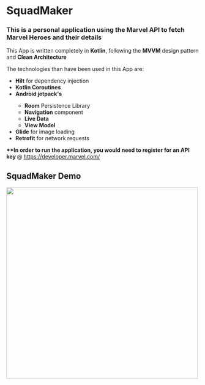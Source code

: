 # SquadMaker

<h3>This is a personal application using the Marvel API to fetch Marvel Heroes and their details</h3>

This App is written completely in <b>Kotlin</b>, following the <b>MVVM</b> design pattern and <b>Clean Architecture</b>

The technologies than have been used in this App are: 

<ul>
  <li><b>Hilt</b> for dependency injection</li>
  <li><b>Kotlin Coroutines</b></li>
  <li><b>Android jetpack's</b></li>
  <ul>
    <li><b>Room</b> Persistence Library</li>
    <li><b>Navigation</b> component</li>
    <li><b>Live Data</b></li>
    <li><b>View Model</b></li>
  </ul>
  <li><b>Glide</b> for image loading</li>
  <li><b>Retrofit</b> for network requests</li>
</ul>  

<b>**In order to run the application, you would need to register for an API key </b> @ https://developer.marvel.com/

<h2>SquadMaker Demo</h2>
<img src="app/demogif/demogif.gif" height="500"/>

